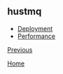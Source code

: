 hustmq
--

 * [Deployment](deploy.md)
 * [Performance](hustmq_performance.md)

[Previous](../index.md)

[Home](../../index.md)
